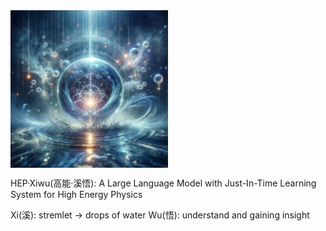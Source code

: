 

<img src="/assets/Xiwu.png" width="50%" height="50%" align="center"/>



HEP·Xiwu(高能·溪悟): A Large Language Model with Just-In-Time Learning System for High Energy Physics

Xi(溪): stremlet → drops of water
Wu(悟): understand and gaining insight

